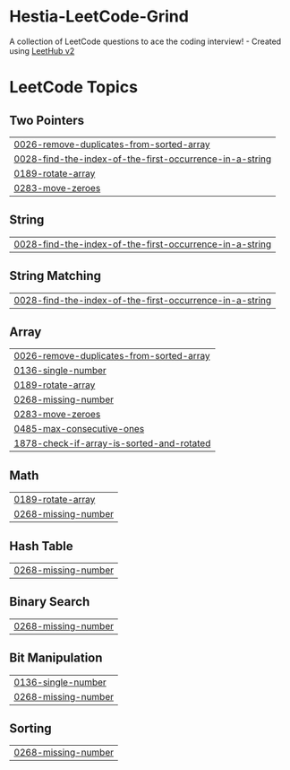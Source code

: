 # Hestia-LeetCode-Grind
A collection of LeetCode questions to ace the coding interview! - Created using [LeetHub v2](https://github.com/arunbhardwaj/LeetHub-2.0)

<!---LeetCode Topics Start-->
# LeetCode Topics
## Two Pointers
|  |
| ------- |
| [0026-remove-duplicates-from-sorted-array](https://github.com/Dev-Tuhin01/Hestia-LeetCode-Grind/tree/master/0026-remove-duplicates-from-sorted-array) |
| [0028-find-the-index-of-the-first-occurrence-in-a-string](https://github.com/Dev-Tuhin01/Hestia-LeetCode-Grind/tree/master/0028-find-the-index-of-the-first-occurrence-in-a-string) |
| [0189-rotate-array](https://github.com/Dev-Tuhin01/Hestia-LeetCode-Grind/tree/master/0189-rotate-array) |
| [0283-move-zeroes](https://github.com/Dev-Tuhin01/Hestia-LeetCode-Grind/tree/master/0283-move-zeroes) |
## String
|  |
| ------- |
| [0028-find-the-index-of-the-first-occurrence-in-a-string](https://github.com/Dev-Tuhin01/Hestia-LeetCode-Grind/tree/master/0028-find-the-index-of-the-first-occurrence-in-a-string) |
## String Matching
|  |
| ------- |
| [0028-find-the-index-of-the-first-occurrence-in-a-string](https://github.com/Dev-Tuhin01/Hestia-LeetCode-Grind/tree/master/0028-find-the-index-of-the-first-occurrence-in-a-string) |
## Array
|  |
| ------- |
| [0026-remove-duplicates-from-sorted-array](https://github.com/Dev-Tuhin01/Hestia-LeetCode-Grind/tree/master/0026-remove-duplicates-from-sorted-array) |
| [0136-single-number](https://github.com/Dev-Tuhin01/Hestia-LeetCode-Grind/tree/master/0136-single-number) |
| [0189-rotate-array](https://github.com/Dev-Tuhin01/Hestia-LeetCode-Grind/tree/master/0189-rotate-array) |
| [0268-missing-number](https://github.com/Dev-Tuhin01/Hestia-LeetCode-Grind/tree/master/0268-missing-number) |
| [0283-move-zeroes](https://github.com/Dev-Tuhin01/Hestia-LeetCode-Grind/tree/master/0283-move-zeroes) |
| [0485-max-consecutive-ones](https://github.com/Dev-Tuhin01/Hestia-LeetCode-Grind/tree/master/0485-max-consecutive-ones) |
| [1878-check-if-array-is-sorted-and-rotated](https://github.com/Dev-Tuhin01/Hestia-LeetCode-Grind/tree/master/1878-check-if-array-is-sorted-and-rotated) |
## Math
|  |
| ------- |
| [0189-rotate-array](https://github.com/Dev-Tuhin01/Hestia-LeetCode-Grind/tree/master/0189-rotate-array) |
| [0268-missing-number](https://github.com/Dev-Tuhin01/Hestia-LeetCode-Grind/tree/master/0268-missing-number) |
## Hash Table
|  |
| ------- |
| [0268-missing-number](https://github.com/Dev-Tuhin01/Hestia-LeetCode-Grind/tree/master/0268-missing-number) |
## Binary Search
|  |
| ------- |
| [0268-missing-number](https://github.com/Dev-Tuhin01/Hestia-LeetCode-Grind/tree/master/0268-missing-number) |
## Bit Manipulation
|  |
| ------- |
| [0136-single-number](https://github.com/Dev-Tuhin01/Hestia-LeetCode-Grind/tree/master/0136-single-number) |
| [0268-missing-number](https://github.com/Dev-Tuhin01/Hestia-LeetCode-Grind/tree/master/0268-missing-number) |
## Sorting
|  |
| ------- |
| [0268-missing-number](https://github.com/Dev-Tuhin01/Hestia-LeetCode-Grind/tree/master/0268-missing-number) |
<!---LeetCode Topics End-->